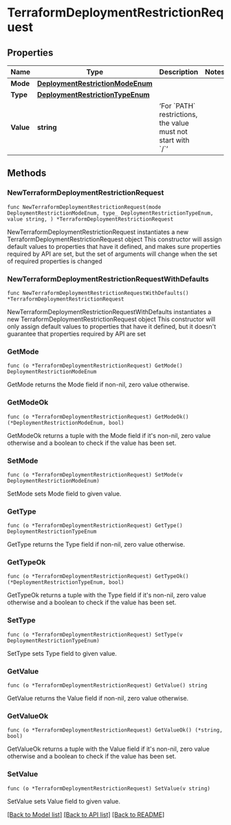 # TerraformDeploymentRestrictionRequest

## Properties

Name | Type | Description | Notes
------------ | ------------- | ------------- | -------------
**Mode** | [**DeploymentRestrictionModeEnum**](DeploymentRestrictionModeEnum.md) |  | 
**Type** | [**DeploymentRestrictionTypeEnum**](DeploymentRestrictionTypeEnum.md) |  | 
**Value** | **string** | ‘For &#x60;PATH&#x60; restrictions, the value must not start with &#x60;/&#x60;’ | 

## Methods

### NewTerraformDeploymentRestrictionRequest

`func NewTerraformDeploymentRestrictionRequest(mode DeploymentRestrictionModeEnum, type_ DeploymentRestrictionTypeEnum, value string, ) *TerraformDeploymentRestrictionRequest`

NewTerraformDeploymentRestrictionRequest instantiates a new TerraformDeploymentRestrictionRequest object
This constructor will assign default values to properties that have it defined,
and makes sure properties required by API are set, but the set of arguments
will change when the set of required properties is changed

### NewTerraformDeploymentRestrictionRequestWithDefaults

`func NewTerraformDeploymentRestrictionRequestWithDefaults() *TerraformDeploymentRestrictionRequest`

NewTerraformDeploymentRestrictionRequestWithDefaults instantiates a new TerraformDeploymentRestrictionRequest object
This constructor will only assign default values to properties that have it defined,
but it doesn't guarantee that properties required by API are set

### GetMode

`func (o *TerraformDeploymentRestrictionRequest) GetMode() DeploymentRestrictionModeEnum`

GetMode returns the Mode field if non-nil, zero value otherwise.

### GetModeOk

`func (o *TerraformDeploymentRestrictionRequest) GetModeOk() (*DeploymentRestrictionModeEnum, bool)`

GetModeOk returns a tuple with the Mode field if it's non-nil, zero value otherwise
and a boolean to check if the value has been set.

### SetMode

`func (o *TerraformDeploymentRestrictionRequest) SetMode(v DeploymentRestrictionModeEnum)`

SetMode sets Mode field to given value.


### GetType

`func (o *TerraformDeploymentRestrictionRequest) GetType() DeploymentRestrictionTypeEnum`

GetType returns the Type field if non-nil, zero value otherwise.

### GetTypeOk

`func (o *TerraformDeploymentRestrictionRequest) GetTypeOk() (*DeploymentRestrictionTypeEnum, bool)`

GetTypeOk returns a tuple with the Type field if it's non-nil, zero value otherwise
and a boolean to check if the value has been set.

### SetType

`func (o *TerraformDeploymentRestrictionRequest) SetType(v DeploymentRestrictionTypeEnum)`

SetType sets Type field to given value.


### GetValue

`func (o *TerraformDeploymentRestrictionRequest) GetValue() string`

GetValue returns the Value field if non-nil, zero value otherwise.

### GetValueOk

`func (o *TerraformDeploymentRestrictionRequest) GetValueOk() (*string, bool)`

GetValueOk returns a tuple with the Value field if it's non-nil, zero value otherwise
and a boolean to check if the value has been set.

### SetValue

`func (o *TerraformDeploymentRestrictionRequest) SetValue(v string)`

SetValue sets Value field to given value.



[[Back to Model list]](../README.md#documentation-for-models) [[Back to API list]](../README.md#documentation-for-api-endpoints) [[Back to README]](../README.md)


